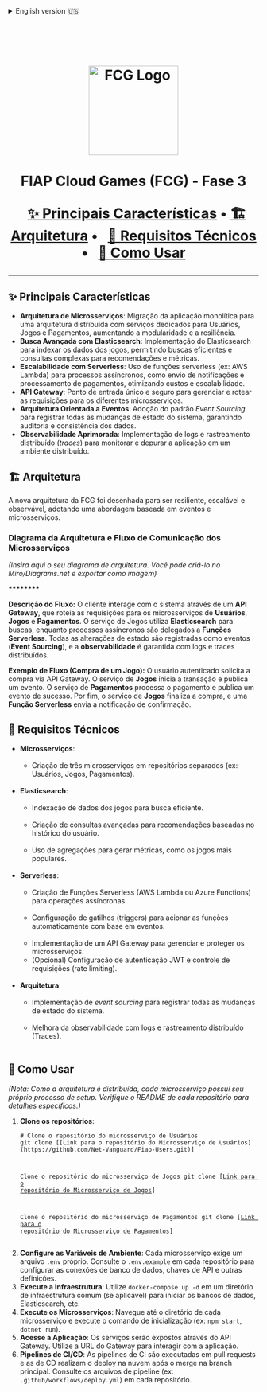 <details>
<summary>English version 🇺🇸</summary>

<h1 align="center">
  



  <img src="https://github.com/user-attachments/assets/54f21caa-4fdb-4cb8-a282-104bda580d30" alt="FCG Logo" width="180">
  



  FIAP Cloud Games (FCG) - Phase 3
  



</h1>

<h4 align="center">
Service developed as part of the Phase 3 Tech Challenge — <a href="https://www.fiap.com.br/" target="_blank">FIAP</a> Postgraduate in .NET Software Architecture.
</h4>



<hr>

<h2>✨ Key Features</h2>

<ul>
<li><strong>Microservices Architecture</strong>: The monolithic application was migrated to a distributed architecture with dedicated services for Users, Games, and Payments, increasing modularity and resilience.</li>
<li><strong>Advanced Search with Elasticsearch</strong>: Implementation of Elasticsearch to index game data, enabling efficient and complex queries for recommendations and metrics.</li>
<li><strong>Serverless Scalability</strong>: Use of serverless functions (e.g., AWS Lambda) for asynchronous processes like notifications and payment processing, optimizing costs and scalability.</li>
<li><strong>API Gateway</strong>: A single, secure entry point to manage and route requests to the different microservices.</li>
<li><strong>Event-Driven Architecture</strong>: Adoption of Event Sourcing to record all system state changes, ensuring auditability and data consistency.</li>
<li><strong>Enhanced Observability</strong>: Implementation of distributed logging and tracing to monitor and debug the application in a distributed environment.</li>
</ul>

<h2>🏗️ Architecture</h2>

<h3>Architectural Design</h3>

<p >
https://miro.com/welcomeonboard/WXFNR1F3MExCYnZ2RXNncGM2c1VqNHBTS29oOGlCZkkvYmk3enBzS1Y2MHl2UXh0SHMrNENtYUVodE1JZHltaXZiRXQvV3pKNm4vd3BoNG5JUXJFeHFFcHNVL25KWlpLMVp2UERoR3c1MW4xOFRFcFBPU3IxZ3NjMCtnWnYxVGZzVXVvMm53MW9OWFg5bkJoVXZxdFhRPT0hdjE=?share_link_id=35637098032
</p>

<h3>Microservices Communication Flow</h3>

<p >
[<em>(Insert your communication flow or sequence diagram here)</em>](https://miro.com/welcomeonboard/WXFNR1F3MExCYnZ2RXNncGM2c1VqNHBTS29oOGlCZkkvYmk3enBzS1Y2MHl2UXh0SHMrNENtYUVodE1JZHltaXZiRXQvV3pKNm4vd3BoNG5JUXJFeHFFcHNVL25KWlpLMVp2UERoR3c1MW4xOFRFcFBPU3IxZ3NjMCtnWnYxVGZzVXVvMm53MW9OWFg5bkJoVXZxdFhRPT0hdjE=?share_link_id=35637098032)

<code></code>
</p>

<h2>🧠 Technical Requirements</h2>

<ul>
<li><strong>Microservices</strong>:
    <ul>
    <li>Creation of at least three microservices in separate repositories (e.g., Users, Games, Payments).</li>
    </ul>
</li>
<li><strong>Elasticsearch</strong>:
    <ul>
    <li>Indexing of game data for efficient searching.</li>
    <li>Development of advanced queries for recommendations based on user history.</li>
    <li>Use of aggregations to generate metrics, such as most popular games.</li>
    </ul>
</li>
<li><strong>Serverless</strong>:
    <ul>
    <li>Creation of Serverless Functions (AWS Lambda or Azure Functions) for asynchronous operations.</li>
    <li>Configuration of triggers to automatically invoke functions based on events.</li>
    <li>Implementation of an API Gateway to manage and protect microservices.</li>
<li>(Optional) Configuration of JWT authentication and rate limiting.</li>
    </ul>
</li>
<li><strong>Architecture</strong>:
    <ul>
    <li>Implementation of event sourcing to log all system state changes.</li>
    <li>Improved observability with distributed logs and traces.</li>
    </ul>
</li>
</ul>

<h2>🚀 How to Use</h2>

<p><em>(Note: Since the architecture is distributed, each microservice has its own setup process. Check the README of each repository for specific details.)</em></p>

<ol>
<li><strong>Clone the repositories</strong>:
    <pre><code># Clone the User microservice repository
git clone [Link to User Microservice Repository]
   

Clone the Game microservice repository
git clone [Link to Game Microservice Repository]

Clone the Payment microservice repository
git clone [Link to Payment Microservice Repository]
    </code></pre>

</li>
<li><strong>Configure Environment Variables</strong>: Each microservice requires its own <code>.env</code> file. Refer to the <code>.env.example</code> in each repository to configure database connections, API keys, and other necessary settings.</li>
<li><strong>Run Infrastructure</strong>: Use <code>docker-compose up -d</code> in a shared infrastructure directory (if applicable) to start databases, Elasticsearch, and other services.</li>
<li><strong>Run Microservices</strong>: Navigate into each microservice's directory and run the start command (e.g., <code>npm start</code>, <code>dotnet run</code>).</li>
<li><strong>Access the Application</strong>: The services will be exposed through the API Gateway. Use the Gateway's URL to interact with the application.</li>
<li><strong>CI/CD Pipelines</strong>: CI pipelines run on pull requests, and CD pipelines deploy changes to the cloud upon merging to the main branch. Check the pipeline files (e.g., <code>.github/workflows/deploy.yml</code>) in each repository.</li>
</ol>

</details>

<h1 align="center">
  



  <img src="https://github.com/user-attachments/assets/54f21caa-4fdb-4cb8-a282-104bda580d30" alt="FCG Logo" width="180">
  



  FIAP Cloud Games (FCG) - Fase 3
  





<p align="center">
  <a href="#-principais-características">✨ Principais Características</a> •
<a href="#-arquitetura">🏗️ Arquitetura</a> •
  <a href="#-requisitos-técnicos">🧠 Requisitos Técnicos</a> •
  <a href="#-como-usar">🚀 Como Usar</a>
</p>

<hr>

<h2>✨ Principais Características</h2>

<ul>
<li><strong>Arquitetura de Microsserviços</strong>: Migração da aplicação monolítica para uma arquitetura distribuída com serviços dedicados para Usuários, Jogos e Pagamentos, aumentando a modularidade e a resiliência.</li>
<li><strong>Busca Avançada com Elasticsearch</strong>: Implementação do Elasticsearch para indexar os dados dos jogos, permitindo buscas eficientes e consultas complexas para recomendações e métricas.</li>
<li><strong>Escalabilidade com Serverless</strong>: Uso de funções serverless (ex: AWS Lambda) para processos assíncronos, como envio de notificações e processamento de pagamentos, otimizando custos e escalabilidade.</li>
<li><strong>API Gateway</strong>: Ponto de entrada único e seguro para gerenciar e rotear as requisições para os diferentes microsserviços.</li>
<li><strong>Arquitetura Orientada a Eventos</strong>: Adoção do padrão <em>Event Sourcing</em> para registrar todas as mudanças de estado do sistema, garantindo auditoria e consistência dos dados.</li>
<li><strong>Observabilidade Aprimorada</strong>: Implementação de logs e rastreamento distribuído (<em>traces</em>) para monitorar e depurar a aplicação em um ambiente distribuído.</li>
</ul>

<h2>🏗️ Arquitetura</h2>

A nova arquitetura da FCG foi desenhada para ser resiliente, escalável e observável, adotando uma abordagem baseada em eventos e microsserviços.

<h3>Diagrama da Arquitetura e Fluxo de Comunicação dos Microsserviços</h3>
<p >
<em>(Insira aqui o seu diagrama de arquitetura. Você pode criá-lo no Miro/Diagrams.net e exportar como imagem)</em>



<b>********</b>
</p>

<p><strong>Descrição do Fluxo:</strong> O cliente interage com o sistema através de um <strong>API Gateway</strong>, que roteia as requisições para os microsserviços de <strong>Usuários</strong>, <strong>Jogos</strong> e <strong>Pagamentos</strong>. O serviço de Jogos utiliza <strong>Elasticsearch</strong> para buscas, enquanto processos assíncronos são delegados a <strong>Funções Serverless</strong>. Todas as alterações de estado são registradas como eventos (<strong>Event Sourcing</strong>), e a <strong>observabilidade</strong> é garantida com logs e traces distribuídos.</p>

<p><strong>Exemplo de Fluxo (Compra de um Jogo):</strong> O usuário autenticado solicita a compra via API Gateway. O serviço de <strong>Jogos</strong> inicia a transação e publica um evento. O serviço de <strong>Pagamentos</strong> processa o pagamento e publica um evento de sucesso. Por fim, o serviço de <strong>Jogos</strong> finaliza a compra, e uma <strong>Função Serverless</strong> envia a notificação de confirmação.</p>


<h2>🧠 Requisitos Técnicos</h2>

<ul>
<li><strong>Microsserviços</strong>:
    <ul>
    <li>Criação de três microsserviços em repositórios separados (ex: Usuários, Jogos, Pagamentos).</li>
    </ul>
</li>
<li><strong>Elasticsearch</strong>:
    <ul>
    <li>Indexação de dados dos jogos para busca eficiente.</li>
    <li>Criação de consultas avançadas para recomendações baseadas no histórico do usuário.</li>
    <li>Uso de agregações para gerar métricas, como os jogos mais populares.</li>
    </ul>
</li>
<li><strong>Serverless</strong>:
    <ul>
    <li>Criação de Funções Serverless (AWS Lambda ou Azure Functions) para operações assíncronas.</li>
    <li>Configuração de gatilhos (triggers) para acionar as funções automaticamente com base em eventos.</li>
    <li>Implementação de um API Gateway para gerenciar e proteger os microsserviços.</li>
<li>(Opcional) Configuração de autenticação JWT e controle de requisições (rate limiting).</li>
    </ul>
</li>
<li><strong>Arquitetura</strong>:
    <ul>
    <li>Implementação de <em>event sourcing</em> para registrar todas as mudanças de estado do sistema.</li>
    <li>Melhora da observabilidade com logs e rastreamento distribuído (Traces).</li>
    </ul>
</li>
</ul>

<h2>🚀 Como Usar</h2>

<p><em>(Nota: Como a arquitetura é distribuída, cada microsserviço possui seu próprio processo de setup. Verifique o README de cada repositório para detalhes específicos.)</em></p>

<ol>
<li><strong>Clone os repositórios</strong>:
    <pre><code># Clone o repositório do microsserviço de Usuários
git clone [[Link para o repositório do Microsserviço de Usuários](https://github.com/Net-Vanguard/Fiap-Users.git)]
   

Clone o repositório do microsserviço de Jogos
git clone [[Link para o repositório do Microsserviço de Jogos](https://github.com/Net-Vanguard/Fiap-Games.git)]

Clone o repositório do microsserviço de Pagamentos
git clone [[Link para o repositório do Microsserviço de Pagamentos](https://github.com/Net-Vanguard/Fiap-Payments.git)]
    </code></pre>

</li>
<li><strong>Configure as Variáveis de Ambiente</strong>: Cada microsserviço exige um arquivo <code>.env</code> próprio. Consulte o <code>.env.example</code> em cada repositório para configurar as conexões de banco de dados, chaves de API e outras definições.</li>
<li><strong>Execute a Infraestrutura</strong>: Utilize <code>docker-compose up -d</code> em um diretório de infraestrutura comum (se aplicável) para iniciar os bancos de dados, Elasticsearch, etc.</li>
<li><strong>Execute os Microsserviços</strong>: Navegue até o diretório de cada microsserviço e execute o comando de inicialização (ex: <code>npm start</code>, <code>dotnet run</code>).</li>
<li><strong>Acesse a Aplicação</strong>: Os serviços serão expostos através do API Gateway. Utilize a URL do Gateway para interagir com a aplicação.</li>
<li><strong>Pipelines de CI/CD</strong>: As pipelines de CI são executadas em pull requests e as de CD realizam o deploy na nuvem após o merge na branch principal. Consulte os arquivos de pipeline (ex: <code>.github/workflows/deploy.yml</code>) em cada repositório.</li>
</ol>
